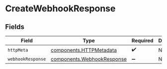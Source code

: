 # CreateWebhookResponse


## Fields

| Field                                                                    | Type                                                                     | Required                                                                 | Description                                                              |
| ------------------------------------------------------------------------ | ------------------------------------------------------------------------ | ------------------------------------------------------------------------ | ------------------------------------------------------------------------ |
| `httpMeta`                                                               | [components.HTTPMetadata](../../models/components/httpmetadata.md)       | :heavy_check_mark:                                                       | N/A                                                                      |
| `webhookResponse`                                                        | [components.WebhookResponse](../../models/components/webhookresponse.md) | :heavy_minus_sign:                                                       | N/A                                                                      |